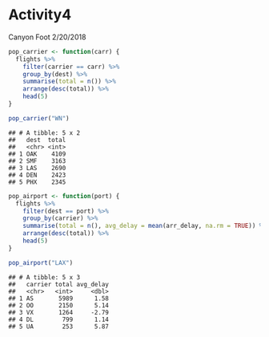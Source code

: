 Activity4
================
Canyon Foot
2/20/2018

``` r
pop_carrier <- function(carr) {
  flights %>% 
    filter(carrier == carr) %>%
    group_by(dest) %>%
    summarise(total = n()) %>%
    arrange(desc(total)) %>%
    head(5)
}

pop_carrier("WN")
```

    ## # A tibble: 5 x 2
    ##   dest  total
    ##   <chr> <int>
    ## 1 OAK    4109
    ## 2 SMF    3163
    ## 3 LAS    2690
    ## 4 DEN    2423
    ## 5 PHX    2345

``` r
pop_airport <- function(port) {
  flights %>% 
    filter(dest == port) %>%
    group_by(carrier) %>%
    summarise(total = n(), avg_delay = mean(arr_delay, na.rm = TRUE)) %>%
    arrange(desc(total)) %>%
    head(5)
}

pop_airport("LAX")
```

    ## # A tibble: 5 x 3
    ##   carrier total avg_delay
    ##   <chr>   <int>     <dbl>
    ## 1 AS       5989      1.58
    ## 2 OO       2150      5.14
    ## 3 VX       1264     -2.79
    ## 4 DL        799      1.14
    ## 5 UA        253      5.87
